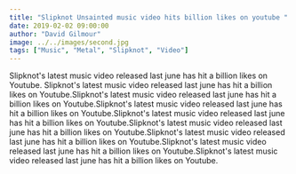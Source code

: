 ```yaml
---
title: "Slipknot Unsainted music video hits billion likes on youtube "
date: 2019-02-02 09:00:00
author: "David Gilmour"
image: ../../images/second.jpg
tags: ["Music", "Metal", "Slipknot", "Video"]
---
```


Slipknot's latest music video released last june has hit a billion likes on Youtube. Slipknot's latest music video released last june has hit a billion likes on Youtube.Slipknot's latest music video released last june has hit a billion likes on Youtube.Slipknot's latest music video released last june has hit a billion likes on Youtube.Slipknot's latest music video released last june has hit a billion likes on Youtube.Slipknot's latest music video released last june has hit a billion likes on Youtube.Slipknot's latest music video released last june has hit a billion likes on Youtube.Slipknot's latest music video released last june has hit a billion likes on Youtube.Slipknot's latest music video released last june has hit a billion likes on Youtube.
